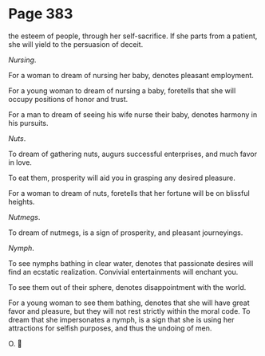 # Page 383
the esteem of people, through her self-sacrifice. If she parts from a patient,
she will yield to the persuasion of deceit.


_Nursing_.


For a woman to dream of nursing her baby, denotes pleasant employment.


For a young woman to dream of nursing a baby, foretells that she
will occupy positions of honor and trust.


For a man to dream of seeing his wife nurse their baby,
denotes harmony in his pursuits.


_Nuts_.


To dream of gathering nuts, augurs successful enterprises,
and much favor in love.


To eat them, prosperity will aid you in grasping any desired pleasure.


For a woman to dream of nuts, foretells that her fortune will
be on blissful heights.


_Nutmegs_.


To dream of nutmegs, is a sign of prosperity, and pleasant journeyings.


_Nymph_.


To see nymphs bathing in clear water, denotes that passionate desires will
find an ecstatic realization. Convivial entertainments will enchant you.


To see them out of their sphere, denotes disappointment with the world.


For a young woman to see them bathing, denotes that she will have great
favor and pleasure, but they will not rest strictly within the moral code.
To dream that she impersonates a nymph, is a sign that she is using her
attractions for selfish purposes, and thus the undoing of men.




O.
